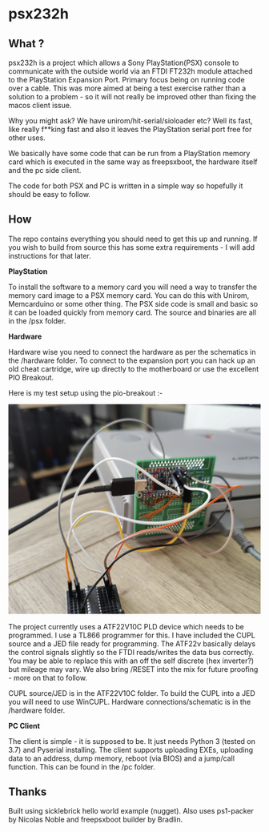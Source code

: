 # psx232h

## What ?
psx232h is a project which allows a Sony PlayStation(PSX) console to communicate with the outside world via an FTDI FT232h module attached to the PlayStation Expansion Port. Primary focus being on running code over a cable. This was more aimed at being a test exercise rather than a solution to a problem - so it will not really be improved other than fixing the macos client issue.

Why you might ask? We have unirom/hit-serial/sioloader etc? Well its fast, like really f**king fast and also it leaves the PlayStation serial port free for other uses.

We basically have some code that can be run from a PlayStation memory card which is executed in the same way as freepsxboot, the hardware itself and the pc side client. 

The code for both PSX and PC is written in a simple way so hopefully it should be easy to follow.

## How
The repo contains everything you should need to get this up and running. If you wish to build from source this has some extra requirements - I will add instructions for that later.

**PlayStation**

To install the software to a memory card you will need a way to transfer the memory card image to a PSX memory card. You can do this with Unirom, Memcarduino or some other thing. The PSX side code is small and basic so it can be loaded quickly from memory card. The source and binaries are all in the /psx folder.

**Hardware**

Hardware wise you need to connect the hardware as per the schematics in the /hardware folder. To connect to the expansion port you can hack up an old cheat cartridge, wire up directly to the motherboard or use the excellent PIO Breakout. 

Here is my test setup using the pio-breakout :-

<img src="https://github.com/danhans42/psx232h/blob/main/hardware/hardware_test_setup.png?raw=true">

The project currently uses a ATF22V10C PLD device which needs to be programmed. I use a TL866 programmer for this. I have included the CUPL source and a JED file ready for programming. The ATF22v basically delays the control signals slightly so the FTDI reads/writes the data bus correctly. You may be able to replace this with an off the self discrete (hex inverter?) but mileage may vary. We also bring /RESET into the mix for future proofing - more on that to follow. 

CUPL source/JED is in the ATF22V10C folder. To build the CUPL into a JED you will need to use WinCUPL.
Hardware connections/schematic is in the /hardware folder.

**PC Client** 
 
The client is simple - it is supposed to be. It just needs Python 3 (tested on 3.7) and Pyserial installing. The client supports uploading EXEs, uploading data to an address, dump memory, reboot (via BIOS) and a jump/call function. This can be found in the /pc folder.

## Thanks

Built using sicklebrick hello world example (nugget).
Also uses ps1-packer by Nicolas Noble
and freepsxboot builder by Bradlin.
